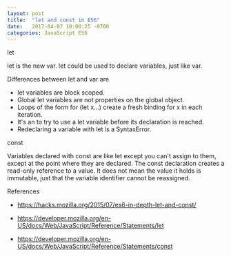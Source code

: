 ```yaml
---
layout: post
title:  "let and const in ES6"
date:   2017-04-07 10:00:25 -0700
categories: JavaScript ES6
---
```


let

let is the new var.
let could be used to declare variables, just like var.

Differences between let and var are
- let variables are block scoped.
- Global let variables are not properties on the global object.
- Loops of the form for (let x...) create a fresh binding for x
in each iteration.
- It's an to try to use a let variable before its declaration
is reached.
- Redeclaring a variable with let is a SyntaxError.


const

Variables declared with const are like let except you can't assign
to them, except at the point where they are declared.
The const declaration creates a read-only reference to a value.
It does not mean the value it holds is immutable, just that the
variable identifier cannot be reassigned.


References

- https://hacks.mozilla.org/2015/07/es6-in-depth-let-and-const/

- https://developer.mozilla.org/en-US/docs/Web/JavaScript/Reference/Statements/let

- https://developer.mozilla.org/en-US/docs/Web/JavaScript/Reference/Statements/const
